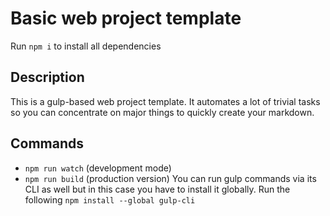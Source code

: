 # Basic web project template

Run `npm i` to install all dependencies

## Description

This is a gulp-based web project template. It automates a lot of trivial tasks so you can concentrate on major things to quickly create your markdown.

## Commands
- `npm run watch` (development mode)
- `npm run build` (production version)
You can run gulp commands via its CLI as well but in this case you have to install it globally. Run the following
`npm install --global gulp-cli`
